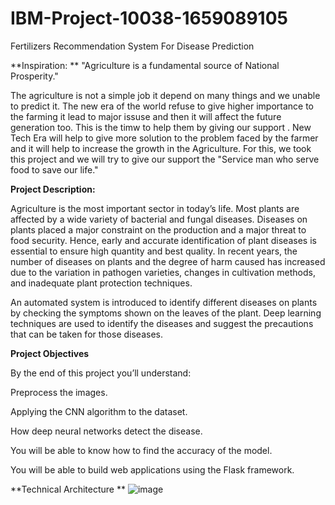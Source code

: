 # IBM-Project-10038-1659089105
Fertilizers Recommendation System For Disease Prediction

**Inspiration:
**
"Agriculture is a fundamental source of National Prosperity."

The agriculture is not a simple job it depend on many things and we unable to predict it.
The new era of the world refuse to give higher importance to the farming it lead to major issuse and then it will affect the future generation too.
This is the timw to help them by giving our support .
New Tech Era will help to give more solution to the problem faced by the farmer and it will help to increase the growth in the Agriculture.
For this,
 we took this project and we will try to give our support the "Service man who serve food to save our life."


**Project Description:**

Agriculture is the most important sector in today’s life. Most plants are affected by a wide variety of bacterial and fungal diseases. Diseases on plants placed a major constraint on the production and a major threat to food security. Hence, early and accurate identification of plant diseases is essential to ensure high quantity and best quality. In recent years, the number of diseases on plants and the degree of harm caused has increased due to the variation in pathogen varieties, changes in cultivation methods, and inadequate plant protection techniques. 

An automated system is introduced to identify different diseases on plants by checking the symptoms shown on the leaves of the plant. Deep learning techniques are used to identify the diseases and suggest the precautions that can be taken for those diseases. 

**Project Objectives**

By the end of this project you’ll understand:

Preprocess the images.

Applying the CNN algorithm to the dataset.

How deep neural networks detect the disease.

You will be able to know how to find the accuracy of the model.

You will be able to build web applications using the Flask framework.

**Technical Architecture **
![image](https://user-images.githubusercontent.com/82313982/192150017-397f944d-184e-4751-9e92-611759f37676.png)
